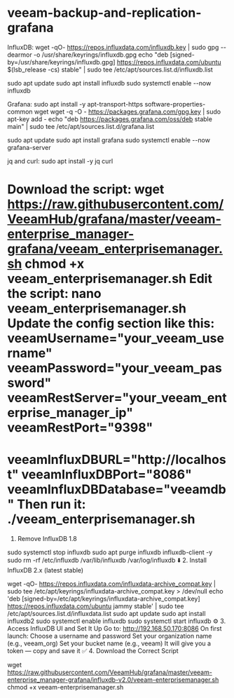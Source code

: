 # veeam-backup-and-replication-grafana
 InfluxDB:
wget -qO- https://repos.influxdata.com/influxdb.key | sudo gpg --dearmor -o /usr/share/keyrings/influxdb.gpg
echo "deb [signed-by=/usr/share/keyrings/influxdb.gpg] https://repos.influxdata.com/ubuntu $(lsb_release -cs) stable" | sudo tee /etc/apt/sources.list.d/influxdb.list

sudo apt update
sudo apt install influxdb
sudo systemctl enable --now influxdb

Grafana:
sudo apt install -y apt-transport-https software-properties-common wget
wget -q -O - https://packages.grafana.com/gpg.key | sudo apt-key add -
echo "deb https://packages.grafana.com/oss/deb stable main" | sudo tee /etc/apt/sources.list.d/grafana.list

sudo apt update
sudo apt install grafana
sudo systemctl enable --now grafana-server

jq and curl:
sudo apt install -y jq curl

Download the script:
wget https://raw.githubusercontent.com/VeeamHub/grafana/master/veeam-enterprise_manager-grafana/veeam_enterprisemanager.sh
chmod +x veeam_enterprisemanager.sh
Edit the script:
nano veeam_enterprisemanager.sh
Update the config section like this:
veeamUsername="your_veeam_username"
veeamPassword="your_veeam_password"
veeamRestServer="your_veeam_enterprise_manager_ip"
veeamRestPort="9398"
===================================================================================
veeamInfluxDBURL="http://localhost"
veeamInfluxDBPort="8086"
veeamInfluxDBDatabase="veeamdb"
Then run it:
./veeam_enterprisemanager.sh
=======================================================================================
1. Remove InfluxDB 1.8

sudo systemctl stop influxdb
sudo apt purge influxdb influxdb-client -y
sudo rm -rf /etc/influxdb /var/lib/influxdb /var/log/influxdb
⬇️ 2. Install InfluxDB 2.x (latest stable)

wget -qO- https://repos.influxdata.com/influxdata-archive_compat.key | sudo tee /etc/apt/keyrings/influxdata-archive_compat.key > /dev/null
echo 'deb [signed-by=/etc/apt/keyrings/influxdata-archive_compat.key] https://repos.influxdata.com/ubuntu jammy stable' | sudo tee /etc/apt/sources.list.d/influxdata.list
sudo apt update
sudo apt install influxdb2
sudo systemctl enable influxdb
sudo systemctl start influxdb
⚙️ 3. Access InfluxDB UI and Set It Up
Go to:
http://192.168.50.170:8086
On first launch:
Choose a username and password
Set your organization name (e.g., veeam_org)
Set your bucket name (e.g., veeam)
It will give you a token — copy and save it
✅ 4. Download the Correct Script

wget https://raw.githubusercontent.com/VeeamHub/grafana/master/veeam-enterprise_manager-grafana/influxdb-v2.0/veeam-enterprisemanager.sh
chmod +x veeam-enterprisemanager.sh
